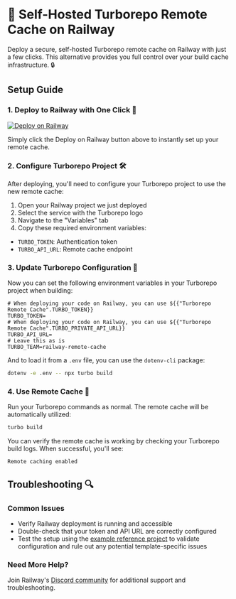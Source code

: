# 🚂 Self-Hosted Turborepo Remote Cache on Railway

Deploy a secure, self-hosted Turborepo remote cache on Railway with just a few clicks. This alternative provides you full control over your build cache infrastructure. 🔒

## Setup Guide 

### 1. Deploy to Railway with One Click 🎯  
[![Deploy on Railway](https://railway.com/button.svg)](https://railway.app/template/tRFTHR?referralCode=chIZYq)

Simply click the Deploy on Railway button above to instantly set up your remote cache.

### 2. Configure Turborepo Project 🛠️

After deploying, you'll need to configure your Turborepo project to use the new remote cache:

1. Open your Railway project we just deployed
2. Select the service with the Turborepo logo
3. Navigate to the "Variables" tab
4. Copy these required environment variables:
  - `TURBO_TOKEN`: Authentication token
  - `TURBO_API_URL`: Remote cache endpoint

### 3. Update Turborepo Configuration 📝

Now you can set the following environment variables in your Turborepo project when building:

```properties
# When deploying your code on Railway, you can use ${{"Turborepo Remote Cache".TURBO_TOKEN}}
TURBO_TOKEN=
# When deploying your code on Railway, you can use ${{"Turborepo Remote Cache".TURBO_PRIVATE_API_URL}}
TURBO_API_URL= 
# Leave this as is
TURBO_TEAM=railway-remote-cache
```

And to load it from a `.env` file, you can use the `dotenv-cli` package:

```bash
dotenv -e .env -- npx turbo build
```

### 4. Use Remote Cache 🎉

Run your Turborepo commands as normal. The remote cache will be automatically utilized:

```bash
turbo build
```
You can verify the remote cache is working by checking your Turborepo build logs. When successful, you'll see:

```
Remote caching enabled
```

## Troubleshooting 🔍

### Common Issues
- Verify Railway deployment is running and accessible
- Double-check that your token and API URL are correctly configured
- Test the setup using the [example reference project](https://github.com/ThallesP/remote-cache-railway) to validate configuration and rule out any potential template-specific issues

### Need More Help?
Join Railway's [Discord community](https://discord.gg/railway) for additional support and troubleshooting. 
